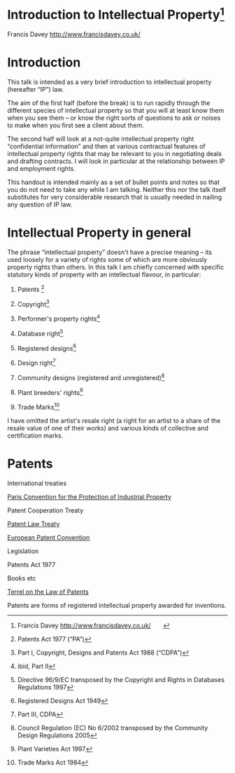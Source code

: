 Introduction to Intellectual Property[^1]
=========================================

Francis Davey <http://www.francisdavey.co.uk/>       

Introduction
============

This talk is intended as a very brief introduction to intellectual
property (hereafter “IP”) law.

The aim of the first half (before the break) is to run rapidly through
the different species of intellectual property so that you will at least
know them when you see them – or know the right sorts of questions to
ask or noises to make when you first see a client about them.

The second half will look at a not-quite intellectual property right
“confidential information” and then at various contractual features of
intellectual property rights that may be relevant to you in negotiating
deals and drafting contracts. I will look in particular at the
relationship between IP and employment rights.

This handout is intended mainly as a set of bullet points and notes so
that you do not need to take any while I am talking. Neither this nor
the talk itself substitutes for very considerable research that is
usually needed in nailing any question of IP law.

Intellectual Property in general
================================

The phrase “intellectual property” doesn't have a precise meaning – its
used loosely for a variety of rights some of which are more obviously
property rights than others. In this talk I am chiefly concerned with
specific statutory kinds of property with an intellectual flavour, in
particular:

1.  Patents [^2]

2.  Copyright[^3]

3.  Performer's property rights[^4]

4.  Database right[^5]

5.  Registered designs[^6]

6.  Design right[^7]

7.  Community designs (registered and unregistered)[^8]

8.  Plant breeders' rights[^9]

9.  Trade Marks[^10]

I have omitted the artist's resale right (a right for an artist to a
share of the resale value of one of their works) and various kinds of
collective and certification marks.

Patents
=======

International treaties

[Paris Convention for the Protection of Industrial
Property](http://www.wipo.int/treaties/en/ip/paris/trtdocs_wo020.html)

Patent Cooperation Treaty

[Patent Law
Treaty](http://www.wipo.int/treaties/en/ip/plt/trtdocs_wo038.html)

[European Patent
Convention](http://www.epo.org/law-practice/legal-texts/html/epc/1973/e/ma1.html)

Legislation

Patents Act 1977

Books etc

[Terrel on the Law of
Patents](http://www.wildy.com/isbn/9781847039033/terrell-on-the-law-of-patents-17th-ed)

Patents are forms of registered intellectual property awarded for
inventions.

[^1]: Francis Davey <http://www.francisdavey.co.uk/>       

[^2]: Patents Act 1977 (“PA”)

[^3]: Part I, Copyright, Designs and Patents Act 1988 (“CDPA”)

[^4]: ibid, Part II

[^5]: Directive 96/9/EC transposed by the Copyright and Rights in
    Databases Regulations 1997

[^6]: Registered Designs Act 1949

[^7]: Part III, CDPA

[^8]: Council Regulation (EC) No 6/2002 transposed by the Community
    Design Regulations 2005

[^9]: Plant Varieties Act 1997

[^10]: Trade Marks Act 1984
